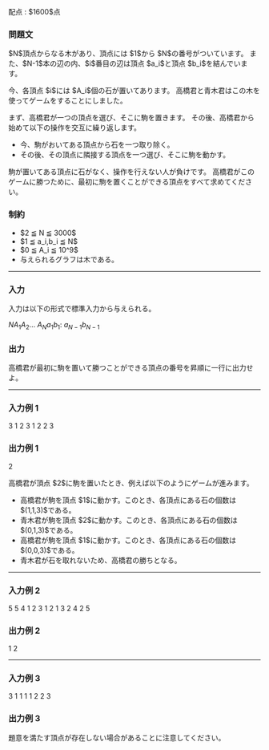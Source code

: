 
<div>

<span>

<span>

<p>
配点 : $1600$点
</p>

<div>

<section>

### **問題文**

<p>
$N$頂点からなる木があり、頂点には $1$から $N$の番号がついています。
また、$N-1$本の辺の内、$i$番目の辺は頂点 $a_i$と頂点 $b_i$を結んでいます。
</p>

<p>
今、各頂点 $i$には $A_i$個の石が置いてあります。
高橋君と青木君はこの木を使ってゲームをすることにしました。
</p>

<p>
まず、高橋君が一つの頂点を選び、そこに駒を置きます。
その後、高橋君から始めて以下の操作を交互に繰り返します。
</p>

<ul>

<li>
今、駒がおいてある頂点から石を一つ取り除く。
</li>

<li>
その後、その頂点に隣接する頂点を一つ選び、そこに駒を動かす。
</li>

</ul>

<p>
駒が置いてある頂点に石がなく、操作を行えない人が負けです。
高橋君がこのゲームに勝つために、最初に駒を置くことができる頂点をすべて求めてください。
</p>

</section>

</div>

<div>

<section>

### **制約**

<ul>

<li>
$2 ≦ N ≦ 3000$
</li>

<li>
$1 ≦ a_i,b_i ≦ N$
</li>

<li>
$0 ≦ A_i ≦ 10^9$
</li>

<li>
与えられるグラフは木である。
</li>

</ul>

</section>

</div>

---

<div>

<div>

<section>

### **入力**

<p>
入力は以下の形式で標準入力から与えられる。
</p>

<div>

$N$$A_1$$A_2$… $A_N$$a_1$$b_1$:
$a_{N-1}$$b_{N-1}$
</div>

</section>

</div>

<div>

<section>

### **出力**

<p>
高橋君が最初に駒を置いて勝つことができる頂点の番号を昇順に一行に出力せよ。
</p>

</section>

</div>

</div>

---

<div>

<section>

### **入力例 1**

<div>

3
1 2 3
1 2
2 3

</div>

</section>

</div>

<div>

<section>

### **出力例 1**

<div>

2

</div>

<p>
高橋君が頂点 $2$に駒を置いたとき、例えば以下のようにゲームが進みます。
</p>

<ul>

<li>
高橋君が駒を頂点 $1$に動かす。このとき、各頂点にある石の個数は $(1,1,3)$である。
</li>

<li>
青木君が駒を頂点 $2$に動かす。このとき、各頂点にある石の個数は $(0,1,3)$である。
</li>

<li>
高橋君が駒を頂点 $1$に動かす。このとき、各頂点にある石の個数は $(0,0,3)$である。
</li>

<li>
青木君が石を取れないため、高橋君の勝ちとなる。
</li>

</ul>

</section>

</div>

---

<div>

<section>

### **入力例 2**

<div>

5
5 4 1 2 3
1 2
1 3
2 4
2 5

</div>

</section>

</div>

<div>

<section>

### **出力例 2**

<div>

1 2

</div>

</section>

</div>

---

<div>

<section>

### **入力例 3**

<div>

3
1 1 1
1 2
2 3

</div>

</section>

</div>

<div>

<section>

### **出力例 3**

<div>


</div>

<p>
題意を満たす頂点が存在しない場合があることに注意してください。
</p>

</section>

</div>

</span>

</span>

</div>

